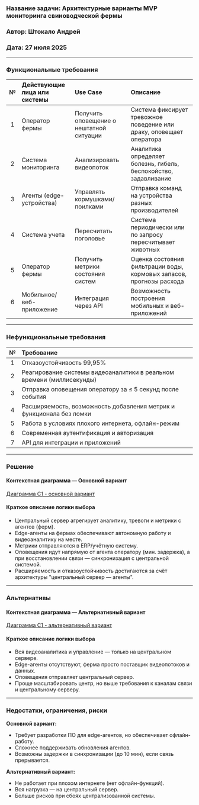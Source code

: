 ### <a name="_b7urdng99y53"></a>**Название задачи:** Архитектурные варианты MVP мониторинга свиноводческой фермы
### <a name="_hjk0fkfyohdk"></a>**Автор:** Штокало Андрей
### <a name="_uanumrh8zrui"></a>**Дата:** 27 июля 2025

---
### <a name="_3bfxc9a45514"></a>**Функциональные требования**
|  №  | Действующие лица или системы | Use Case                                 | Описание                                                             |
| :-: | :--------------------------- | :--------------------------------------- | :------------------------------------------------------------------- |
|  1  | Оператор фермы               | Получить оповещение о нештатной ситуации | Система фиксирует тревожное поведение или драку, оповещает оператора |
|  2  | Система мониторинга          | Анализировать видеопоток                 | Аналитика определяет болезнь, гибель, беспокойство, задавливание     |
|  3  | Агенты (edge-устройства)     | Управлять кормушками/поилками            | Отправка команд на устройства разных производителей                  |
|  4  | Система учета                | Пересчитать поголовье                    | Система периодически или по запросу пересчитывает животных           |
|  5  | Оператор фермы               | Получить метрики состояния систем        | Оценка состояния фильтрации воды, кормовых запасов, прогнозы расхода |
|  6  | Мобильное/веб-приложение     | Интеграция через API                     | Возможность построения мобильных и веб-приложений                    |

---
### <a name="_u8xz25hbrgql"></a>**Нефункциональные требования**
|  №  | Требование                                                            |
| :-: | :-------------------------------------------------------------------- |
|  1  | Отказоустойчивость 99,95%                                             |
|  2  | Реагирование системы видеоаналитики в реальном времени (миллисекунды) |
|  3  | Отправка оповещения оператору за ≤ 5 секунд после события             |
|  4  | Расширяемость, возможность добавления метрик и функционала без ломки  |
|  5  | Работа в условиях плохого интернета, офлайн-режим                     |
|  6  | Современная аутентификация и авторизация                              |
|  7  | API для интеграции и приложений                                       |

---

### <a name="_qmphm5d6rvi3"></a>**Решение**

#### Контекстная диаграмма — Основной вариант

[Диаграмма C1 - основной вариант](./C1_main.puml)


#### Краткое описание логики выбора

* Центральный сервер агрегирует аналитику, тревоги и метрики с агентов (ферм).
* Edge-агенты на фермах обеспечивают автономную работу и видеоаналитику на месте.
* Метрики отправляются в ERP/учётную систему.
* Оповещения идут напрямую от агента оператору (мин. задержка), а при восстановлении связи — синхронизация с центральной системой.
* Расширяемость и отказоустойчивость достигаются за счёт архитектуры "центральный сервер — агенты".

---

### <a name="_bjrr7veeh80c"></a>**Альтернативы**

#### Контекстная диаграмма — Альтернативный вариант

[Диаграмма C1 - альтернативный вариант](./C1_alt.puml)

#### Краткое описание логики выбора

* Вся видеоаналитика и управление — только на центральном сервере.
* Edge-агенты отсутствуют, ферма просто поставщик видеопотоков и данных.
* Оповещения отправляет центральный сервер.
* Проще масштабировать центр, но выше требования к каналам связи и центральному серверу.

---

### Недостатки, ограничения, риски

**Основной вариант:**

* Требует разработки ПО для edge-агентов, но обеспечивает офлайн-работу.
* Сложнее поддерживать обновления агентов.
* Возможны задержки в синхронизации (до 10 мин), если связь прерывается.

**Альтернативный вариант:**

* Не работает при плохом интернете (нет офлайн-функций).
* Вся нагрузка — на центральный сервер.
* Больше рисков при сбоях централизованной системы.
